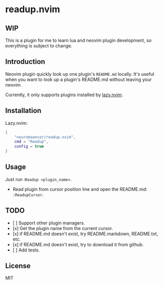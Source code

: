 # readup.nvim

## WIP

This is a plugin for me to learn lua and neovim plugin development, so everything is subject to change.

## Introduction

Neovim plugin quickly look up one plugin's `README.md` locally. It's useful when you want to look up a plugin's README.md without leaving your neovim.

Currently, it only supports plugins installed by [lazy.nvim](https://github.com/folke/lazy.nvim).

## Installation

Lazy.nvim:

```lua
{
    "neuromaancer/readup.nvim",
    cmd = "Readup",
    config = true
}
```

## Usage

Just run :`Readup <plugin_name>`.

- Read plugin from cursor position line and open the README.md: `:ReadupCursor`.

## TODO

- \[ \] Support other plugin managers.
- \[x\] Get the plugin name from the current cursor.
- \[x\] if README.md doesn't exist, try README.markdown, README.txt, etc.
- \[x\] if README.md doesn't exist, try to download it from github.
- \[ \] Add tests.

## License

MIT
